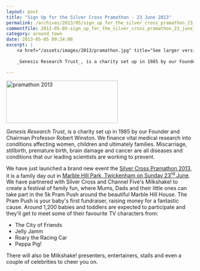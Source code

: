 ```yaml
---
layout: post
title: "Sign Up for the Silver Cross Pramathon - 23 June 2013"
permalink: /archives/2013/05/sign_up_for_the_silver_cross_pramathon_23_june_201.html
commentfile: 2013-05-05-sign_up_for_the_silver_cross_pramathon_23_june_201
category: around_town
date: 2013-05-05 09:24:08
excerpt: |
    <a href="/assets/images/2013/pramathon.jpg" title="See larger version of - pramathon 2013"><img src="/assets/images/2013/pramathon_thumb.jpg" width="300" height="114" alt="pramathon 2013" class="photo center" /></a>
    
    _Genesis Research Trust_, is a charity set up in 1985 by our Founder and Chairman Professor Robert Winston. We finance vital medical research into conditions affecting women, children and ultimately families. Miscarriage, stillbirth, premature birth, brain damage and cancer are all diseases and conditions that our leading scientists are working to prevent.

---
```


<a href="/assets/images/2013/pramathon.jpg" title="See larger version of - pramathon 2013"><img src="/assets/images/2013/pramathon_thumb.jpg" width="300" height="114" alt="pramathon 2013" class="photo center" /></a>

*Genesis Research Trust*, is a charity set up in 1985 by our Founder and Chairman Professor Robert Winston. We finance vital medical research into conditions affecting women, children and ultimately families. Miscarriage, stillbirth, premature birth, brain damage and cancer are all diseases and conditions that our leading scientists are working to prevent.

We have just launched a brand new event the [Silver Cross Pramathon 2013](http://www.pramathon.co.uk/), it is a family day out in [Marble Hill Park, Twickenham on Sunday 23<sup>rd</sup> June](https://stmargarets.london/event/event/200705143875). We have partnered with Silver Cross and Channel Five's Milkshake! to create a festival of family fun, where Mums, Dads and their little ones can take part in the 5k Pram Push around the beautiful Marble Hill House. The Pram Push is your baby's first fundraiser, raising money for a fantastic cause. Around 1,200 babies and toddlers are expected to participate and they'll get to meet some of their favourite TV characters from:

-   The City of Friends
-   Jelly Jamm
-   Roary the Racing Car
-   Peppa Pig!

There will also be Milkshake! presenters, entertainers, stalls and even a couple of celebrities to cheer you on.
